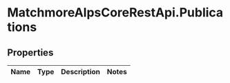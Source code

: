 # MatchmoreAlpsCoreRestApi.Publications

## Properties
Name | Type | Description | Notes
------------ | ------------- | ------------- | -------------


